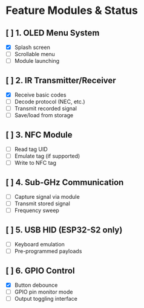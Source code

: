 # Feature Modules & Status

## [ ] 1. OLED Menu System
- [x] Splash screen
- [ ] Scrollable menu
- [ ] Module launching

## [ ] 2. IR Transmitter/Receiver
- [x] Receive basic codes
- [ ] Decode protocol (NEC, etc.)
- [ ] Transmit recorded signal
- [ ] Save/load from storage

## [ ] 3. NFC Module
- [ ] Read tag UID
- [ ] Emulate tag (if supported)
- [ ] Write to NFC tag

## [ ] 4. Sub-GHz Communication
- [ ] Capture signal via module
- [ ] Transmit stored signal
- [ ] Frequency sweep

## [ ] 5. USB HID (ESP32-S2 only)
- [ ] Keyboard emulation
- [ ] Pre-programmed payloads

## [ ] 6. GPIO Control
- [x] Button debounce
- [ ] GPIO pin monitor mode
- [ ] Output toggling interface